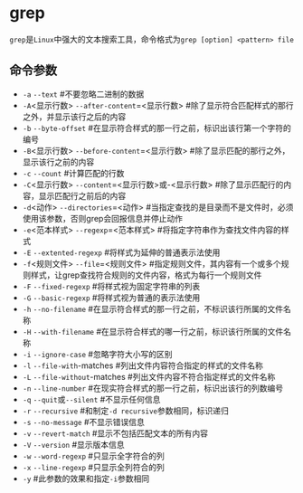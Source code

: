 # grep

`grep`是`Linux`中强大的文本搜索工具，命令格式为`grep [option] <pattern> file`

## 命令参数

- `-a` `--text` #不要忽略二进制的数据
- `-A`<显示行数> `--after-content`=<显示行数> #除了显示符合匹配样式的那行之外，并显示该行之后的内容
- `-b` `--byte-offset` #在显示符合样式的那一行之前，标识出该行第一个字符的编号
- `-B`<显示行数> `--before-content`=<显示行数> #除了显示匹配的那行之外，显示该行之前的内容
- `-c` `--count` #计算匹配的行数
- `-C`<显示行数> `--content`=<显示行数>或-<显示行数> #除了显示匹配行的内容，显示匹配行之前后的内容
- `-d`<动作> `--directories`=<动作> #当指定查找的是目录而不是文件时，必须使用该参数，否则grep会回报信息并停止动作
- `-e`<范本样式> `--regexp`=<范本样式> #将指定字符串作为查找文件内容的样式
- `-E` `--extented-regexp` #将样式为延伸的普通表示法使用
- `-f`<规则文件> `--file`=<规则文件> #指定规则文件，其内容有一个或多个规则样式，让grep查找符合规则的文件内容，格式为每行一个规则文件
- `-F` `--fixed-regexp` #将样式视为固定字符串的列表
- `-G` `--basic-regexp` #将样式视为普通的表示法使用
- `-h` `--no-filename` #在显示符合样式的那一行之前，不标识该行所属的文件名称
- `-H` `--with-filename` #在显示符合样式的哪一行之前，标识该行所属的文件名称
- `-i` `--ignore-case` #忽略字符大小写的区别
- `-l` `--file-with`-matches #列出文件内容符合指定的样式的文件名称
- `-L` `--file-without`-matches #列出文件内容不符合指定样式的文件名称
- `-n` `--line-number` #在现实符合样式的那一行之前，标识出该行的列数编号
- `-q` `--quit`或`--silent` #不显示任何信息
- `-r` `--recursive` #和制定`-d recursive`参数相同，标识递归
- `-s` `--no-message` #不显示错误信息
- `-v` `--revert-match` #显示不包括匹配文本的所有内容
- `-V` `--version` #显示版本信息
- `-w` `--word-regexp` #只显示全字符合的列
- `-x` `--line-regexp` #只显示全列符合的列
- `-y` #此参数的效果和指定`-i`参数相同
